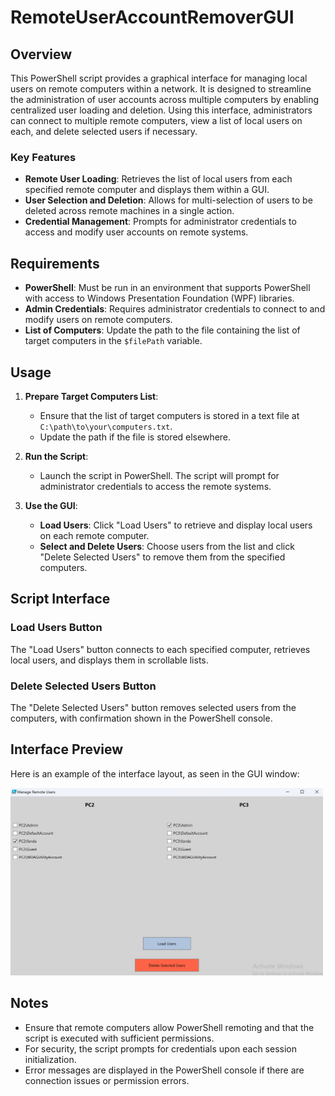 # RemoteUserAccountRemoverGUI

## Overview

This PowerShell script provides a graphical interface for managing local users on remote computers within a network. It is designed to streamline the administration of user accounts across multiple computers by enabling centralized user loading and deletion. Using this interface, administrators can connect to multiple remote computers, view a list of local users on each, and delete selected users if necessary.

### Key Features
- **Remote User Loading**: Retrieves the list of local users from each specified remote computer and displays them within a GUI.
- **User Selection and Deletion**: Allows for multi-selection of users to be deleted across remote machines in a single action.
- **Credential Management**: Prompts for administrator credentials to access and modify user accounts on remote systems.

## Requirements
- **PowerShell**: Must be run in an environment that supports PowerShell with access to Windows Presentation Foundation (WPF) libraries.
- **Admin Credentials**: Requires administrator credentials to connect to and modify users on remote computers.
- **List of Computers**: Update the path to the file containing the list of target computers in the `$filePath` variable.

## Usage

1. **Prepare Target Computers List**:
   - Ensure that the list of target computers is stored in a text file at `C:\path\to\your\computers.txt`.
   - Update the path if the file is stored elsewhere.

2. **Run the Script**:
   - Launch the script in PowerShell. The script will prompt for administrator credentials to access the remote systems.

3. **Use the GUI**:
   - **Load Users**: Click "Load Users" to retrieve and display local users on each remote computer.
   - **Select and Delete Users**: Choose users from the list and click "Delete Selected Users" to remove them from the specified computers.

## Script Interface

### Load Users Button
The "Load Users" button connects to each specified computer, retrieves local users, and displays them in scrollable lists.

### Delete Selected Users Button
The "Delete Selected Users" button removes selected users from the computers, with confirmation shown in the PowerShell console.

## Interface Preview

Here is an example of the interface layout, as seen in the GUI window:

<img src="/images/RemoteUserAccountRemoverGUI.png" alt="RemoteUserAccountRemoverGUI" width="500">

## Notes

- Ensure that remote computers allow PowerShell remoting and that the script is executed with sufficient permissions.
- For security, the script prompts for credentials upon each session initialization.
- Error messages are displayed in the PowerShell console if there are connection issues or permission errors.
